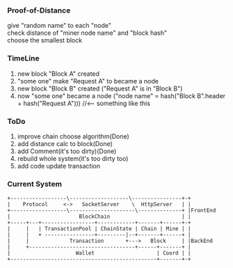 ### Proof-of-Distance
give "random name" to each "node"<br/>
check distance of "miner node name" and "block hash"<br/>
choose the smallest block<br/>

### TimeLine
1. new block "Block A" created
2. "some one" make "Request A" to became a node
3. new block "Block B" created ("Request A" is in "Block B")
4. now "some one" became a node ("node name" = hash("Block B".header + hash("Request A"))) //<-- something like this

### ToDo
1. improve chain choose algorithm(Done)
2. add distance calc to block(Done)
3. add Comment(it's too dirty)(Done)
4. rebuild whole system(it's too dirty too)
5. add code update transaction

### Current System
	+------------------\-------------------\----------------+-+
	|    Protocol     <->   SocketServer    \  HttpServer   | |
	+------------------\---------------------\--------------+ |FrontEnd
	|                      BlockChain                       | |
	+-----+---+-----------------+------------+-------+------+-+
	|     |   | TransactionPool | ChainState | Chain | Mine | |
	|     |   + ----------------+---------|--+-------+------+ |
	|     |             Transaction       +--->   Block     | |BackEnd
	|     +----------------------------------+------+-------+ |
	|                     Wallet                    | Coord | |
	+-----------------------------------------------+-------+-+